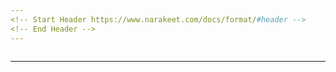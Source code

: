 ```yaml
---
<!-- Start Header https://www.narakeet.com/docs/format/#header -->
<!-- End Header -->
---
```


<!-- Start Content  -->
```
```
<!-- End Content -->

<!-- Start Script https://www.narakeet.com/docs/format/#narration -->
<!-- End Script -->

---
